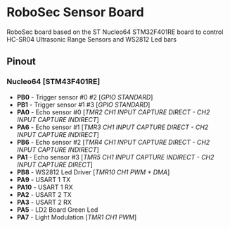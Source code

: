 # RoboSec Sensor Board

RoboSec board based on the ST Nucleo64 STM32F401RE board to control HC-SR04 Ultrasonic Range Sensors and WS2812 Led bars


## Pinout

### Nucleo64 [STM43F401RE]
* **PB0**  - Trigger sensor #0 #2 [*GPIO STANDARD*] 
* **PB1**  - Trigger sensor #1 #3 [*GPIO STANDARD*] 
* **PA0**  - Echo sensor #0       [*TMR2 CH1 INPUT CAPTURE DIRECT - CH2 INPUT CAPTURE INDIRECT*]
* **PA6**  - Echo sensor #1       [*TMR3 CH1 INPUT CAPTURE DIRECT - CH2 INPUT CAPTURE INDIRECT*]
* **PB6**  - Echo sensor #2       [*TMR4 CH1 INPUT CAPTURE DIRECT - CH2 INPUT CAPTURE INDIRECT*]
* **PA1**  - Echo sensor #3       [*TMR5 CH1 INPUT CAPTURE INDIRECT - CH2 INPUT CAPTURE DIRECT*]
* **PB8**  - WS2812 Led Driver    [*TMR10 CH1 PWM + DMA*]
* **PA9**  - USART 1 TX
* **PA10** - USART 1 RX
* **PA2**  - USART 2 TX
* **PA3**  - USART 2 RX
* **PA5**  - LD2 Board Green Led
* **PA7**  - Light Modulation     [*TMR1 CH1 PWM*]
